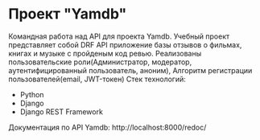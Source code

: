 # Проект "Yamdb"

Командная работа над API для проекта Yamdb. Учебный проект представляет собой DRF API приложение базы отзывов о фильмах, книгах и музыке с пройденым код ревью. Реализованы пользовательские роли(Администратор, модератор, аутентифицированный пользователь, аноним), Алгоритм регистрации пользователей(email, JWT-токен) 
Стек технологий:
- Python
- Django
- Django REST Framework

Документация по API Yamdb: http://localhost:8000/redoc/
